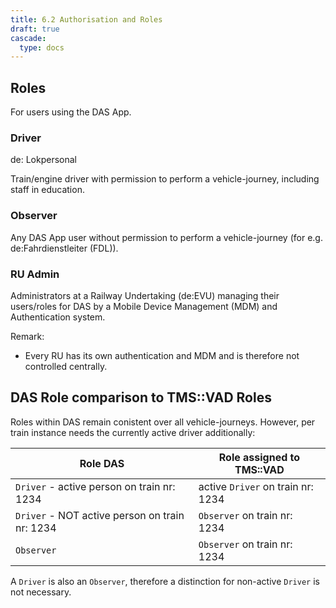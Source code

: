 ```yaml
---
title: 6.2 Authorisation and Roles
draft: true
cascade:
  type: docs
---
```

## Roles
For users using the DAS App.

### Driver
de: Lokpersonal

Train/engine driver with permission to perform a vehicle-journey, including staff in education.

### Observer
Any DAS App user without permission to perform a vehicle-journey (for e.g. de:Fahrdienstleiter (FDL)).

### RU Admin
Administrators at a Railway Undertaking (de:EVU) managing their users/roles for DAS by a Mobile Device Management (MDM) and Authentication system.

Remark:
* Every RU has its own authentication and MDM and is therefore not controlled centrally.

## DAS Role comparison to TMS::VAD Roles
Roles within DAS remain conistent over all vehicle-journeys. However, per train instance needs the currently active driver additionally:

|Role DAS | Role assigned to TMS::VAD        |
|--------|----------------------------------|
|`Driver` - active person on train nr: 1234| active `Driver` on train nr: 1234 |  
|`Driver` - NOT active person on train nr: 1234| `Observer` on train nr: 1234      |  
|`Observer`| `Observer` on train nr: 1234     |  

A `Driver` is also an `Observer`, therefore a distinction for non-active `Driver` is not necessary.
